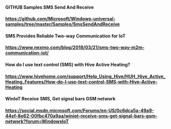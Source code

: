 #### GITHUB  Samples  SMS Send And Receive
#### https://github.com/Microsoft/Windows-universal-samples/tree/master/Samples/SmsSendAndReceive

#### SMS Provides Reliable Two-way Communication for IoT
#### https://www.nexmo.com/blog/2018/03/21/sms-two-way-m2m-communication-iot/

#### How do I use text control (SMS) with Hive Active Heating?
#### https://www.hivehome.com/support/Help_Using_Hive/HUH_Hive_Active_Heating_Features/How-do-I-use-text-control-SMS-with-Hive-Active-Heating

#### WinIoT Receive SMS, Get signal bars GSM network
#### https://social.msdn.microsoft.com/Forums/en-US/0c6dca5a-49a9-44ef-8e62-00fbc470a9aa/winiot-receive-sms-get-signal-bars-gsm-network?forum=WindowsIoT
